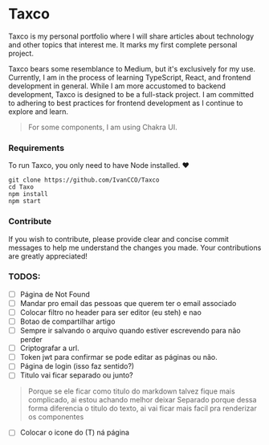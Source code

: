 # Taxco

Taxco is my personal portfolio where I will share articles about technology and other topics that interest me. It marks my first complete personal project.

Taxco bears some resemblance to Medium, but it's exclusively for my use. Currently, I am in the process of learning TypeScript, React, and frontend development in general. While I am more accustomed to backend development, Taxco is designed to be a full-stack project. I am committed to adhering to best practices for frontend development as I continue to explore and learn.

> For some components, I am using Chakra UI.

### Requirements

To run Taxco, you only need to have Node installed. ❤
~~~shell
git clone https://github.com/IvanCCO/Taxco
cd Taxo
npm install
npm start
~~~

### Contribute

If you wish to contribute, please provide clear and concise commit messages to help me understand the changes you made. Your contributions are greatly appreciated!


### TODOS:

- [ ]  Página de Not Found
- [ ]  Mandar pro email das pessoas que querem ter o email associado
- [ ]  Colocar filtro no header para ser editor (eu steh) e nao
- [ ]  Botao de compartilhar artigo
- [ ]  Sempre ir salvando o arquivo quando estiver escrevendo para não perder
- [ ]  Criptografar a url.
- [ ]  Token jwt para confirmar se pode editar as páginas ou não.
- [ ]  Página de login (isso faz sentido?)
- [ ]  Titulo vai ficar separado ou junto?
> Porque se ele ficar como titulo do markdown talvez fique mais complicado, ai estou achando melhor deixar
> Separado porque dessa forma diferencia o titulo do texto, ai vai ficar mais facil pra renderizar os componentes
- [ ]  Colocar o icone do (T) ná página


